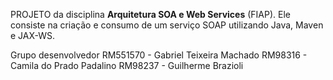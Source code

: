 PROJETO da disciplina **Arquitetura SOA e Web Services** (FIAP).
Ele consiste na criação e consumo de um serviço SOAP utilizando Java, Maven e JAX-WS.

Grupo desenvolvedor
RM551570 - Gabriel Teixeira Machado
RM98316  - Camila do Prado Padalino
RM98237  - Guilherme Brazioli
